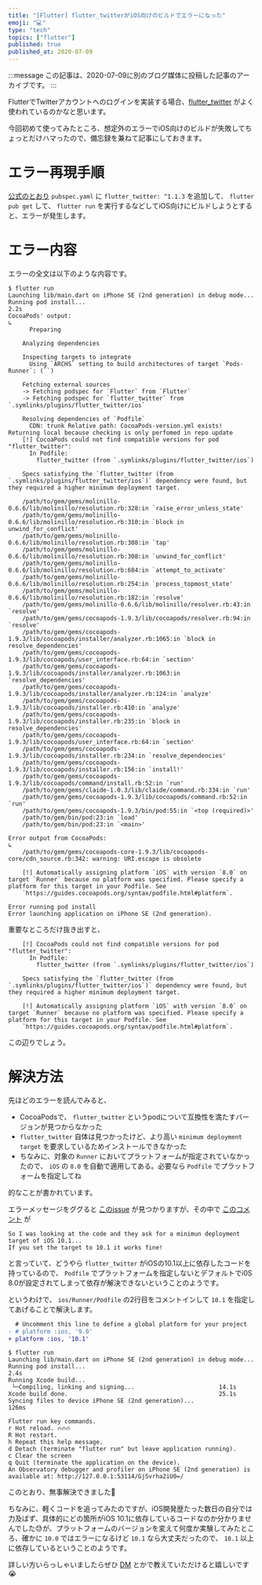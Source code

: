 ```yaml
---
title: "[Flutter] flutter_twitterがiOS向けのビルドでエラーになった"
emoji: "💻"
type: "tech"
topics: ["flutter"]
published: true
published_at: 2020-07-09
---
```


:::message
この記事は、2020-07-09に別のブログ媒体に投稿した記事のアーカイブです。
:::

FlutterでTwitterアカウントへのログインを実装する場合、[flutter_twitter](https://pub.dev/packages/flutter_twitter) がよく使われているのかなと思います。

今回初めて使ってみたところ、想定外のエラーでiOS向けのビルドが失敗してちょっとだけハマったので、備忘録を兼ねて記事にしておきます。

# エラー再現手順

[公式のとおり](https://pub.dev/packages/flutter_twitter#-installing-tab-) `pubspec.yaml` に `flutter_twitter: ^1.1.3` を追加して、 `flutter pub get` して、 `flutter run` を実行するなどしてiOS向けにビルドしようとすると、エラーが発生します。

# エラー内容

エラーの全文は以下のような内容です。

```
$ flutter run
Launching lib/main.dart on iPhone SE (2nd generation) in debug mode...
Running pod install...                                              2.2s
CocoaPods' output:
↳
      Preparing

    Analyzing dependencies

    Inspecting targets to integrate
      Using `ARCHS` setting to build architectures of target `Pods-Runner`: (``)

    Fetching external sources
    -> Fetching podspec for `Flutter` from `Flutter`
    -> Fetching podspec for `flutter_twitter` from `.symlinks/plugins/flutter_twitter/ios`

    Resolving dependencies of `Podfile`
      CDN: trunk Relative path: CocoaPods-version.yml exists! Returning local because checking is only perfomed in repo update
    [!] CocoaPods could not find compatible versions for pod "flutter_twitter":
      In Podfile:
        flutter_twitter (from `.symlinks/plugins/flutter_twitter/ios`)

    Specs satisfying the `flutter_twitter (from `.symlinks/plugins/flutter_twitter/ios`)` dependency were found, but they required a higher minimum deployment target.

    /path/to/gem/gems/molinillo-0.6.6/lib/molinillo/resolution.rb:328:in `raise_error_unless_state'
    /path/to/gem/gems/molinillo-0.6.6/lib/molinillo/resolution.rb:310:in `block in unwind_for_conflict'
    /path/to/gem/gems/molinillo-0.6.6/lib/molinillo/resolution.rb:308:in `tap'
    /path/to/gem/gems/molinillo-0.6.6/lib/molinillo/resolution.rb:308:in `unwind_for_conflict'
    /path/to/gem/gems/molinillo-0.6.6/lib/molinillo/resolution.rb:684:in `attempt_to_activate'
    /path/to/gem/gems/molinillo-0.6.6/lib/molinillo/resolution.rb:254:in `process_topmost_state'
    /path/to/gem/gems/molinillo-0.6.6/lib/molinillo/resolution.rb:182:in `resolve'
    /path/to/gem/gems/molinillo-0.6.6/lib/molinillo/resolver.rb:43:in `resolve'
    /path/to/gem/gems/cocoapods-1.9.3/lib/cocoapods/resolver.rb:94:in `resolve'
    /path/to/gem/gems/cocoapods-1.9.3/lib/cocoapods/installer/analyzer.rb:1065:in `block in resolve_dependencies'
    /path/to/gem/gems/cocoapods-1.9.3/lib/cocoapods/user_interface.rb:64:in `section'
    /path/to/gem/gems/cocoapods-1.9.3/lib/cocoapods/installer/analyzer.rb:1063:in `resolve_dependencies'
    /path/to/gem/gems/cocoapods-1.9.3/lib/cocoapods/installer/analyzer.rb:124:in `analyze'
    /path/to/gem/gems/cocoapods-1.9.3/lib/cocoapods/installer.rb:410:in `analyze'
    /path/to/gem/gems/cocoapods-1.9.3/lib/cocoapods/installer.rb:235:in `block in resolve_dependencies'
    /path/to/gem/gems/cocoapods-1.9.3/lib/cocoapods/user_interface.rb:64:in `section'
    /path/to/gem/gems/cocoapods-1.9.3/lib/cocoapods/installer.rb:234:in `resolve_dependencies'
    /path/to/gem/gems/cocoapods-1.9.3/lib/cocoapods/installer.rb:156:in `install!'
    /path/to/gem/gems/cocoapods-1.9.3/lib/cocoapods/command/install.rb:52:in `run'
    /path/to/gem/gems/claide-1.0.3/lib/claide/command.rb:334:in `run'
    /path/to/gem/gems/cocoapods-1.9.3/lib/cocoapods/command.rb:52:in `run'
    /path/to/gem/gems/cocoapods-1.9.3/bin/pod:55:in `<top (required)>'
    /path/to/gem/bin/pod:23:in `load'
    /path/to/gem/bin/pod:23:in `<main>'

Error output from CocoaPods:
↳
    /path/to/gem/gems/cocoapods-core-1.9.3/lib/cocoapods-core/cdn_source.rb:342: warning: URI.escape is obsolete

    [!] Automatically assigning platform `iOS` with version `8.0` on target `Runner` because no platform was specified. Please specify a platform for this target in your Podfile. See
    `https://guides.cocoapods.org/syntax/podfile.html#platform`.

Error running pod install
Error launching application on iPhone SE (2nd generation).
```

重要なところだけ抜き出すと、

```
    [!] CocoaPods could not find compatible versions for pod "flutter_twitter":
      In Podfile:
        flutter_twitter (from `.symlinks/plugins/flutter_twitter/ios`)

    Specs satisfying the `flutter_twitter (from `.symlinks/plugins/flutter_twitter/ios`)` dependency were found, but they required a higher minimum deployment target.
```

```
    [!] Automatically assigning platform `iOS` with version `8.0` on target `Runner` because no platform was specified. Please specify a platform for this target in your Podfile. See
    `https://guides.cocoapods.org/syntax/podfile.html#platform`.
```

この辺りでしょう。

# 解決方法

先ほどのエラーを読んでみると、

* CocoaPodsで、 `flutter_twitter` というpodについて互換性を満たすバージョンが見つからなかった
* `flutter_twitter` 自体は見つかったけど、より高い `minimum deployment target` を要求しているためインストールできなかった
* ちなみに、対象の `Runner` においてプラットフォームが指定されていなかったので、 `iOS` の `8.0` を自動で適用してある。必要なら `Podfile` でプラットフォームを指定してね

的なことが書かれています。

エラーメッセージをググると [このissue](https://github.com/roughike/flutter_twitter_login/issues/26) が見つかりますが、その中で [このコメント](https://github.com/roughike/flutter_twitter_login/issues/26#issuecomment-585710381) が

```
So I was looking at the code and they ask for a minimun deployment target of iOS 10.1...
If you set the target to 10.1 it works fine!
```

と言っていて、どうやら `flutter_twitter` がiOSの10.1以上に依存したコードを持っているので、 `Podfile` でプラットフォームを指定しないとデフォルトでi0S 8.0が設定されてしまって依存が解決できないということのようです。

というわけで、 `ios/Runner/Podfile` の2行目をコメントインして `10.1` を指定してあげることで解決します。

```diff
  # Uncomment this line to define a global platform for your project
- # platform :ios, '9.0'
+ platform :ios, '10.1'
```

```
$ flutter run
Launching lib/main.dart on iPhone SE (2nd generation) in debug mode...
Running pod install...                                              2.4s
Running Xcode build...
 └─Compiling, linking and signing...                        14.1s
Xcode build done.                                           25.1s
Syncing files to device iPhone SE (2nd generation)...              126ms

Flutter run key commands.
r Hot reload. 🔥🔥🔥
R Hot restart.
h Repeat this help message.
d Detach (terminate "flutter run" but leave application running).
c Clear the screen
q Quit (terminate the application on the device).
An Observatory debugger and profiler on iPhone SE (2nd generation) is available at: http://127.0.0.1:53114/GjSvrha2iU0=/
```

このとおり、無事解決できました🙌

ちなみに、軽くコードを追ってみたのですが、iOS開発歴たった数日の自分では力及ばず、具体的にどの箇所がiOS 10.1に依存しているコードなのか分かりませんでした😓が、プラットフォームのバージョンを変えて何度か実験してみたところ、確かに `10.0` ではエラーになるけど `10.1` なら大丈夫だったので、 `10.1` 以上に依存しているということのようです。

詳しい方いらっしゃいましたらぜひ [DM](https://twitter.com/ttskch) とかで教えていただけると嬉しいです😭

